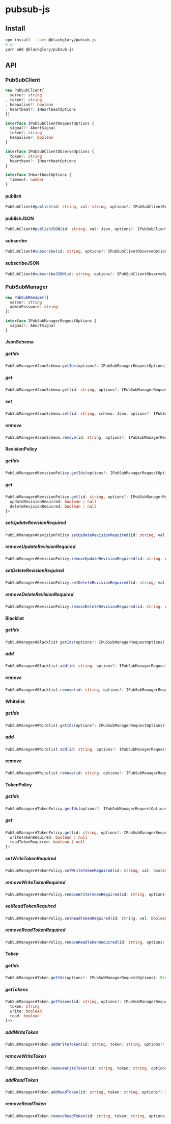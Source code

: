# pubsub-js

## Install

```sh
npm install --save @blackglory/pubsub-js
# or
yarn add @blackglory/pubsub-js
```

## API

### PubSubClient

```ts
new PubSubClient{
  server: string
, token?: string
, keepalive?: boolean
, heartbeat?: IHeartbeatOptions
})
```

```ts
interface IPubSubClientRequestOptions {
  signal?: AbortSignal
  token?: string
  keepalive?: boolean
}
```

```ts
interface IPubSubClientObserveOptions {
  token?: string
  heartbeat?: IHeartbeatOptions
}
```

```ts
interface IHeartbeatOptions {
  timeout: number
}
```

#### publish

```ts
PubSubClient#publish(id: string, val: string, options?: IPubSubClientRequestOptions): Promise<void>
```

#### publishJSON

```ts
PubSubClient#publishJSON(id: string, val: Json, options?: IPubSubClientRequestOptions): Promise<void>
```

#### subscribe

```ts
PubSubClient#subscribe(id: string, options?: IPubSubClientObserveOptions): Observable<string>
```

#### subscribeJSON

```ts
PubSubClient#subscribeJSON(id: string, options?: IPubSubClientObserveOptions): Observable<Json>
```

### PubSubManager

```ts
new PubSubManager({
  server: string
, adminPassword: string
})
```

```ts
interface IPubSubManagerRequestOptions {
  signal?: AbortSignal
}
```

#### JsonSchema

##### getIds

```ts
PubSubManager#JsonSchema.getIds(options?: IPubSubManagerRequestOptions): Promise<string[]>
```

##### get

```ts
PubSubManager#JsonSchema.get(id: string, options?: IPubSubManagerRequestOptions): Promise<Json>
```

##### set

```ts
PubSubManager#JsonSchema.set(id: string, schema: Json, options?: IPubSubManagerRequestOptions): Promise<void>
```

##### remove

```ts
PubSubManager#JsonSchema.remove(id: string, options?: IPubSubManagerRequestOptions): Promise<void>
```

#### RevisionPolicy

##### getIds

```ts
PubSubManager#RevisionPolicy.getIds(options?: IPubSubManagerRequestOptions): Promise<string[]>
```

##### get

```ts
PubSubManager#RevisionPolicy.get(id: string, options?: IPubSubManagerRequestOptions): Promise<{
  updateRevisionRequired: boolean | null
  deleteRevisionRequired: boolean | null
}>
```

##### setUpdateRevisionRequired

```ts
PubSubManager#RevisionPolicy.setUpdateRevisionRequired(id: string, val: boolean, options?: IPubSubManagerRequestOptions): Promise<void>
```

##### removeUpdateRevisionRequired

```ts
PubSubManager#RevisionPolicy.removeUpdateRevisionRequired(id: string, options?: IPubSubManagerRequestOptions): Promise<void>
```

##### setDeleteRevisionRequired

```ts
PubSubManager#RevisionPolicy.setDeleteRevisionRequired(id: string, val: boolean, options?: IPubSubManagerRequestOptions): Promise<void>
```

##### removeDeleteRevisionRequired

```ts
PubSubManager#RevisionPolicy.removeDeleteRevisionRequired(id: string, options?: IPubSubManagerRequestOptions): Promise<void>
```

#### Blacklist

##### getIds

```ts
PubSubManager#Blacklist.getIds(options?: IPubSubManagerRequestOptions): Promise<string[]>
```

##### add

```ts
PubSubManager#Blacklist.add(id: string, options?: IPubSubManagerRequestOptions): Promise<void>
```

##### remove

```ts
PubSubManager#Blacklist.remove(id: string, options?: IPubSubManagerRequestOptions): Promise<void>
```

#### Whitelist

##### getIds

```ts
PubSubManager#Whitelist.getIds(options?: IPubSubManagerRequestOptions): Promise<string[]>
```

##### add

```ts
PubSubManager#Whitelist.add(id: string, options?: IPubSubManagerRequestOptions): Promise<void>
```

##### remove

```ts
PubSubManager#Whitelist.remove(id: string, options?: IPubSubManagerRequestOptions): Promise<void>
```

#### TokenPolicy

##### getIds

```ts
PubSubManager#TokenPolicy.getIds(options?: IPubSubManagerRequestOptions): Promise<string[]>
```

##### get

```ts
PubSubManager#TokenPolicy.get(id: string, options?: IPubSubManagerRequestOptions): Promise<{
  writeTokenRequired: boolean | null
  readTokenRequired: boolean | null
}>
```

##### setWriteTokenRequired

```ts
PubSubManager#TokenPolicy.setWriteTokenRequired(id: string, val: boolean, options?: IPubSubManagerRequestOptions): Promise<void>
```

##### removeWriteTokenRequired

```ts
PubSubManager#TokenPolicy.removeWriteTokenRequired(id: string, options?: IPubSubManagerRequestOptions): Promise<void>
```

##### setReadTokenRequired


```ts
PubSubManager#TokenPolicy.setReadTokenRequired(id: string, val: boolean, options?: IPubSubManagerRequestOptions): Promise<void>
```

##### removeReadTokenRequired

```ts
PubSubManager#TokenPolicy.removeReadTokenRequired(id: string, options?: IPubSubManagerRequestOptions): Promise<void>
```

#### Token

##### getIds

```ts
PubSubManager#Token.getIds(options?: IPubSubManagerRequestOptions): Promise<string[]>
```

##### getTokens

```ts
PubSubManager#Token.getTokens(id: string, options?: IPubSubManagerRequestOptions): Promise<Array<{
  token: string
  write: boolean
  read: boolean
}>>
```

##### addWriteToken

```ts
PubSubManager#Token.addWriteToken(id: string, token: string, options?: IPubSubManagerRequestOptions): Promise<void>
```

##### removeWriteToken

```ts
PubSubManager#Token.removeWriteToken(id: string, token: string, options?: IPubSubManagerRequestOptions): Promise<void>
```

##### addReadToken

```ts
PubSubManager#Token.addReadToken(id: string, token: string, options?: IPubSubManagerRequestOptions): Promise<void>
```

##### removeReadToken

```ts
PubSubManager#Token.removeReadToken(id: string, token: string, options?: IPubSubManagerRequestOptions): Promise<void>
```

